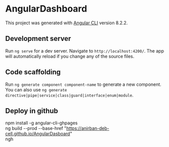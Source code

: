 # AngularDashboard

This project was generated with [Angular CLI](https://github.com/angular/angular-cli) version 8.2.2.

## Development server

Run `ng serve` for a dev server. Navigate to `http://localhost:4200/`. The app will automatically reload if you change any of the source files.

## Code scaffolding

Run `ng generate component component-name` to generate a new component. You can also use `ng generate directive|pipe|service|class|guard|interface|enum|module`.

## Deploy in github

npm install -g angular-cli-ghpages <br/>
ng build --prod --base-href "https://anirban-deb-cell.github.io/AngularDasboard" <br/>
ngh <br/>

